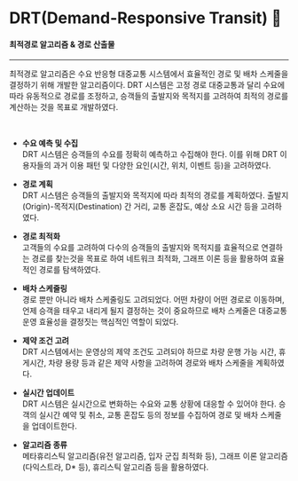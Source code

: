 # DRT(Demand-Responsive Transit) 🚕
#### 최적경로 알고리즘 & 경로 산출물
* * *
최적경로 알고리즘은 수요 반응형 대중교통 시스템에서 효율적인 경로 및 배차 스케줄을 결정하기 위해 개발한 알고리즘이다. DRT 시스템은 고정 경로 대중교통과 달리 수요에 따라 유동적으로 경로를 조정하고, 승객들의 출발지와 목적지를 고려하여 최적의 경로를 계산하는 것을 목표로 개발하였다.  

<br>

* **수요 예측 및 수집** <br>
DRT 시스템은 승객들의 수요를 정확히 예측하고 수집해야 한다. 이를 위해 DRT 이용자들의 과거 이용 패턴 및 다양한 요인(시간, 위치, 이벤트 등)을 고려하였다.

* **경로 계획**<br>
DRT 시스템은 승객들의 출발지와 목적지에 따라 최적의 경로를 계획하였다. 출발지(Origin)-목적지(Destination) 간 거리, 교통 혼잡도, 예상 소요 시간 등을 고려하였다.

* **경로 최적화**<br>
고객들의 수요를 고려하여 다수의 승객들의 출발지와 목적지를 효율적으로 연결하는 경로를 찾는것을 목표로 하여 네트워크 최적화, 그래프 이론 등을 활용하여 효율적인 경로를 탐색하였다.

* **배차 스케줄링**<br>
경로 뿐만 아니라 배차 스케줄링도 고려되었다. 어떤 차량이 어떤 경로로 이동하며, 언제 승객을 태우고 내리게 될지 결정하는 것이 중요하므로 배차 스케줄은 대중교통 운영 효율성을 결정짓는 핵심적인 역할이 되었다.

* **제약 조건 고려**<br>
DRT 시스템에서는 운영상의 제약 조건도 고려되야 하므로 차량 운행 가능 시간, 휴게시간, 차량 용량 등과 같은 제약 사항을 고려하여 경로와 배차 스케줄을 계획하였다.

* **실시간 업데이트**<br>
DRT 시스템은 실시간으로 변화하는 수요와 교통 상황에 대응할 수 있어야 한다. 승객의 실시간 예약 및 취소, 교통 혼잡도 등의 정보를 수집하여 경로 및 배차 스케줄을 업데이트한다.

* **알고리즘 종류**<br>
메타휴리스틱 알고리즘(유전 알고리즘, 입자 군집 최적화 등), 그래프 이론 알고리즘(다익스트라, D* 등), 휴리스틱 알고리즘 등을 활용하였다.
  

